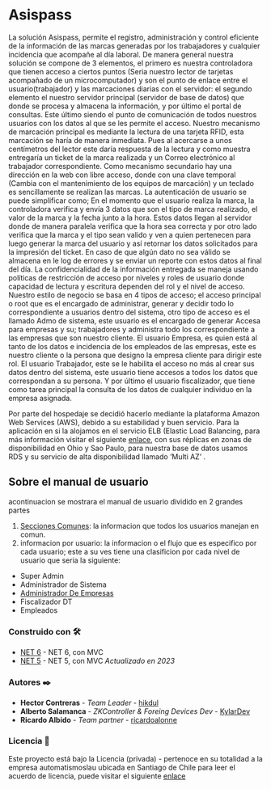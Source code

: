
# Asispass

La solución Asispass, permite el registro, administración y control eficiente de la información de las marcas generadas por los
trabajadores y cualquier incidencia que acompañe al día laboral.
De manera general nuestra solución se compone de 3 elementos, el primero es nuestra controladora que tienen acceso a ciertos
puntos (Seria nuestro lector de tarjetas acompañado de un microcomputador) y son el punto de enlace entre el usuario(trabajador) y
las marcaciones diarias con el servidor: el segundo elemento el nuestro servidor principal (servidor de base de datos) que donde se
procesa y almacena la información, y por último el portal de consultas. Este último siendo el punto de comunicación de todos nuestros
usuarios con los datos al que se les permite el acceso.
Nuestro mecanismo de marcación principal es mediante la lectura de una tarjeta RFID, esta marcación se haría de manera
inmediata. Pues al acercarse a unos centímetros del lector este daría respuesta de la lectura y como muestra entregaría un ticket de la
marca realizada y un Correo electrónico al trabajador correspondiente.
Como mecanismo secundario hay una dirección en la web con libre acceso, donde con una clave temporal (Cambia con el
mantenimiento de los equipos de marcación) y un teclado es sencillamente se realizan las marcas.
La autenticación de usuario se puede simplificar como; En el momento que el usuario realiza la marca, la controladora verifica y envía
3 datos que son el tipo de marca realizado, el valor de la marca y la fecha junto a la hora. Estos datos llegan al servidor donde de
manera paralela verifica que la hora sea correcta y por otro lado verifica que la marca y el tipo sean valido y ven a quien pertenecen
para luego generar la marca del usuario y así retornar los datos solicitados para la impresión del ticket. En caso de que algún dato no
sea válido se almacena en le log de errores y se enviar un reporte con estos datos al final del día.
La confidencialidad de la información entregada se maneja usando políticas de restricción de acceso por niveles y roles de usuario
donde capacidad de lectura y escritura dependen del rol y el nivel de acceso. Nuestro estilo de negocio se basa en 4 tipos de acceso;
el acceso principal o root que es el encargado de administrar, generar y decidir todo lo correspondiente a usuarios dentro del sistema,
otro tipo de acceso es el llamado Admo de sistema, este usuario es el encargado de generar Accesa para empresas y su;
trabajadores y administra todo los correspondiente a las empresas que son nuestro cliente. El usuario Empresa, es quien está al tanto
de los datos e incidencia de los empleados de las empresas, este es nuestro cliente o la persona que designo la empresa cliente para
dirigir este rol. El usuario Trabajador, este se le habilita el acceso no más al crear sus datos dentro del sistema, este usuario tiene
accesos a todos los datos que correspondan a su persona. Y por último el usuario fiscalizador, que tiene como tarea principal la
consulta de los datos de cualquier individuo en la empresa asignada.

Por parte del hospedaje se decidió hacerlo mediante la plataforma Amazon Web Services (AWS), debido a su estabilidad y buen
servicio. Para la aplicación en si la alojamos en el servicio ELB (Elastic Load Balancing, para más información visitar el siguiente [enlace](https://aws.amazon.com/es/elasticloadbalancing/), con sus réplicas en zonas de disponibilidad en Ohio y Sao Paulo, para nuestra base
de datos usamos RDS y su servicio de alta disponibilidad llamado ’Multi AZ’ .

## Sobre el manual de usuario

acontinuacion se mostrara el manual de usuario dividido en 2 grandes partes

1. [Secciones Comunes](./0.TodosLosUsuarios/0.TodosLosUsuarios.md): la informacion que todos los usuarios manejan en comun.
2. informacion por usuario: la informacion o el flujo que es especifico por cada usuario; este a su ves tiene una clasificion por cada nivel de usuario que seria la siguiente:

* Super Admin
* Administrador de Sistema
* [Administrador De Empresas](1.AdmoEmpresas/1.AdmoEmpresas.MD)
* Fiscalizador DT
* Empleados


### Construido con 🛠️

* [NET 6](https://docs.microsoft.com/en-us/dotnet/) - NET 6, con MVC 
* [NET 5](https://docs.microsoft.com/en-us/dotnet/) - NET 5, con MVC *Actualizado en 2023*

### Autores ✒️

* **Hector Contreras** - *Team Leader* - [hikdul](https://github.com/hikdul)
* **Alberto Salamanca** - *ZKController & Foreing Devices Dev* - [KylarDev](https://github.com/KylarDev)
* **Ricardo Albido** - *Team partner* - [ricardoalonne](https://github.com/ricardoalonne)


### Licencia 📄

Este proyecto está bajo la Licencia (privada) - pertenoce en su totalidad a la empresa automatismoslau ubicada en Santiago de Chile
para leer el acuerdo de licencia, puede visitar el  siguiente [enlace](./AcuerdoLicencia.md)
